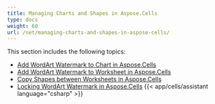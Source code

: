 ```yaml
---
title: Managing Charts and Shapes in Aspose.Cells
type: docs
weight: 60
url: /net/managing-charts-and-shapes-in-aspose-cells/
---
```


This section includes the following topics:

- [Add WordArt Watermark to Chart in Aspose.Cells](/cells/net/add-wordart-watermark-to-chart-in-aspose-cells/)
- [Add WordArt Watermark to Worksheet in Aspose.Cells](/cells/net/add-wordart-watermark-to-worksheet-in-aspose-cells/)
- [Copy Shapes between Worksheets in Aspose.Cells](/cells/net/copy-shapes-between-worksheets-in-aspose-cells/)
- [Locking WordArt Watermark in Aspose.Cells](/cells/net/locking-wordart-watermark-in-aspose-cells/)
{{< app/cells/assistant language="csharp" >}}